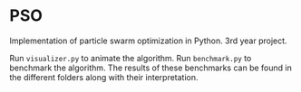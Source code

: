 # PSO
Implementation of particle swarm optimization in Python.
3rd year project.

Run `visualizer.py` to animate the algorithm.
Run `benchmark.py` to benchmark the algorithm.
The results of these benchmarks can be found in the different folders along with their interpretation.
